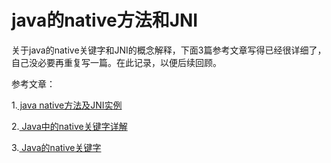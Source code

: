 # java的native方法和JNI

关于java的native关键字和JNI的概念解释，下面3篇参考文章写得已经很详细了，自己没必要再重复写一篇。在此记录，以便后续回顾。

参考文章：

1.[ java native方法及JNI实例 ](http://blog.csdn.net/xw13106209/article/details/6989415)

2.[ Java中的native关键字详解 ](http://blog.csdn.net/xuchishao/article/details/41204749)

3.[ Java的native关键字 ](http://blog.csdn.net/jiakw_1981/article/details/3073613)


